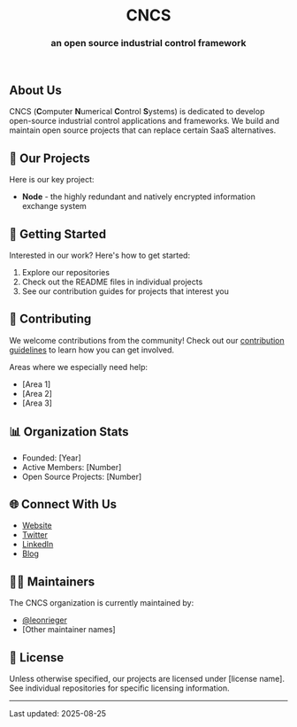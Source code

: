 <h1 align="center">CNCS</h1>
<h3 align="center">an open source industrial control framework</h3>

<br>

## About Us
CNCS (**C**omputer **N**umerical **C**ontrol **S**ystems) is dedicated to develop open-source industrial control applications and frameworks. We build and maintain open source projects that can replace certain SaaS alternatives.

## 🚀 Our Projects

<!--Here are some of our key projects:-->
Here is our key project:

- **Node** - the highly redundant and natively encrypted information exchange system

## 🌱 Getting Started

Interested in our work? Here's how to get started:

1. Explore our repositories
2. Check out the README files in individual projects
3. See our contribution guides for projects that interest you

## 👥 Contributing

We welcome contributions from the community! Check out our [contribution guidelines](link-to-contribution-guide) to learn how you can get involved.

Areas where we especially need help:
- [Area 1]
- [Area 2]
- [Area 3]

## 📊 Organization Stats

- Founded: [Year]
- Active Members: [Number]
- Open Source Projects: [Number]

## 🌐 Connect With Us

- [Website](https://your-website.com)
- [Twitter](https://twitter.com/your-handle)
- [LinkedIn](https://linkedin.com/company/your-company)
- [Blog](https://your-blog.com)

## 👨‍💻 Maintainers

The CNCS organization is currently maintained by:

- [@leonrieger](https://github.com/leonrieger)
- [Other maintainer names]

## 📜 License

Unless otherwise specified, our projects are licensed under [license name]. See individual repositories for specific licensing information.

---

Last updated: 2025-08-25
```
